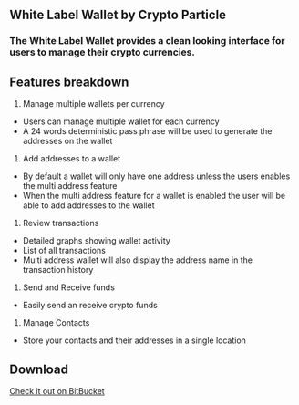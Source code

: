 ## White Label Wallet by Crypto Particle

### The White Label Wallet provides a clean looking interface for users to manage their crypto currencies. 

## Features breakdown

1. Manage multiple wallets per currency
- Users can manage multiple wallet for each currency
- A 24 words deterministic pass phrase will be used to generate the addresses on the wallet
1. Add addresses to a wallet
- By default a wallet will only have one address unless the users enables the multi address feature
- When the multi address feature for a wallet is enabled the user will be able to add addresses to the wallet
1. Review transactions
- Detailed graphs showing wallet activity
- List of all transactions
- Multi address wallet will also display the address name in the transaction history
1. Send and Receive funds
- Easily send an receive crypto funds
1. Manage Contacts
- Store your contacts and their addresses in a single location

## Download

[Check it out on BitBucket](https://bitbucket.org/account/user/CodeParticle/projects/WLW)

